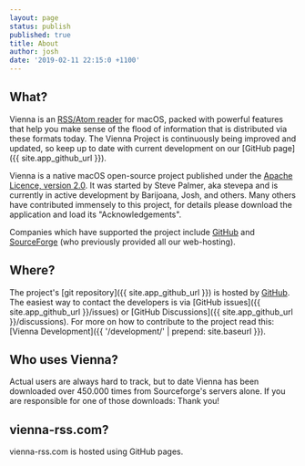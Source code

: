 ```yaml
---
layout: page
status: publish
published: true
title: About
author: josh
date: '2019-02-11 22:15:0 +1100'
---
```


## What?

Vienna is an [RSS/Atom reader](https://en.wikipedia.org/wiki/News_aggregator) for macOS, packed with powerful features that help you make sense of the flood of information that is distributed via these formats today. The Vienna Project is continuously being improved and updated, so keep up to date with current development on our [GitHub page]({{ site.app_github_url }}).

Vienna is a native macOS open-source project published under the [Apache Licence, version 2.0](https://www.apache.org/licenses/LICENSE-2.0). It was started by Steve Palmer, aka stevepa and is currently in active development by Barijoana, Josh, and others. Many others have contributed immensely to this project, for details please download the application and load its "Acknowledgements".

Companies which have supported the project include [GitHub](https://www.github.com) and [SourceForge](https://www.sourceforge.net) (who previously provided all our web-hosting).

## Where?

The project's [git repository]({{ site.app_github_url }}) is hosted by [GitHub](https://www.github.com). The easiest way to contact the developers is via [GitHub issues]({{ site.app_github_url }}/issues) or [GitHub Discussions]({{ site.app_github_url }}/discussions). For more on how to contribute to the project read this: [Vienna Development]({{ '/development/' | prepend: site.baseurl }}).

## Who uses Vienna?

Actual users are always hard to track, but to date Vienna has been downloaded over 450.000 times from Sourceforge's servers alone. If you are responsible for one of those downloads: Thank you!

## vienna-rss.com?

vienna-rss.com is hosted using GitHub pages.
